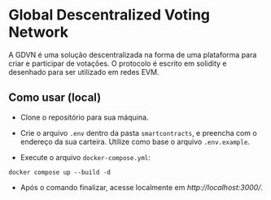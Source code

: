 # Global Descentralized Voting Network

A GDVN é uma solução descentralizada na forma de uma plataforma para criar e participar de votações. O protocolo é escrito em solidity e desenhado para ser utilizado em redes EVM.

## Como usar (local)

- Clone o repositório para sua máquina.

- Crie o arquivo `.env` dentro da pasta `smartcontracts`, e preencha com o endereço da sua carteira. Utilize como base o arquivo `.env.example`.

- Execute o arquivo `docker-compose.yml`:

```
docker compose up --build -d
```

- Após o comando finalizar, acesse localmente em *http://localhost:3000/*.
